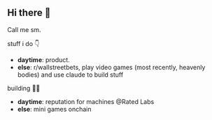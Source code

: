 ## Hi there 👋

Call me sm. 

stuff i do 👇
- **daytime**: product.
- **else**: r/wallstreetbets, play video games (most recently, heavenly bodies) and use claude to build stuff

building 👷‍♀️
  - **daytime**: reputation for machines @Rated Labs
  - **else**: mini games onchain
